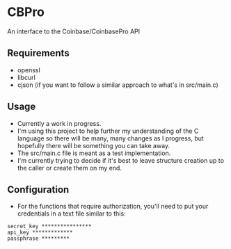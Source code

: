 # CBPro

An interface to the Coinbase/CoinbasePro API

## Requirements

- openssl
- libcurl
- cjson (if you want to follow a similar approach to what's in src/main.c)

## Usage

- Currently a work in progress.
- I'm using this project to help further my understanding of the C language so there will be many, many changes as I progress, but hopefully there will be something you can take away.
- The src/main.c file is meant as a test implementation.
- I'm currently trying to decide if it's best to leave structure creation up to the caller or create them on my end.

## Configuration

- For the functions that require authorization, you'll need to put your
  credentials in a text file similar to this:
```
secret_key ****************
api_key *************
passphrase *********
```
